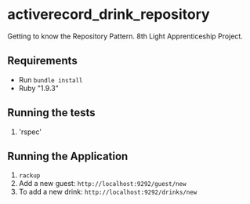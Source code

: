 # activerecord_drink_repository
Getting to know the Repository Pattern.  8th Light Apprenticeship Project.
 
## Requirements
  * Run `bundle install`
  * Ruby "1.9.3"
  
## Running the tests
  1. 'rspec'

## Running the Application
  1. `rackup`
  2. Add a new guest:     `http://localhost:9292/guest/new`
  3. To add a new drink:  `http://localhost:9292/drinks/new`  

